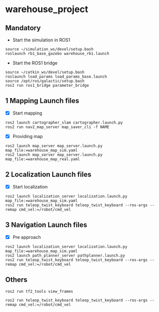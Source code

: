 # warehouse_project

## Mandatory
+ Start the simulation in ROS1
```
source ~/simulation_ws/devel/setup.bash
roslaunch rb1_base_gazebo warehouse_rb1.launch
```
+ Start the ROS1 bridge
```
source ~/catkin_ws/devel/setup.bash
roslaunch load_params load_params_base.launch
source /opt/ros/galactic/setup.bash
ros2 run ros1_bridge parameter_bridge
```

## 1 Mapping Launch files
- [x] Start mapping
```
ros2 launch cartographer_slam cartographer.launch.py
ros2 run nav2_map_server map_saver_cli -f NAME
```
- [x] Providing map
```
ros2 launch map_server map_server.launch.py map_file:=warehouse_map_sim.yaml
ros2 launch map_server map_server.launch.py map_file:=warehouse_map_real.yaml
```

## 2 Localization Launch files
- [x] Start localization
```
ros2 launch localization_server localization.launch.py map_file:=warehouse_map_sim.yaml
ros2 run teleop_twist_keyboard teleop_twist_keyboard --ros-args --remap cmd_vel:=/robot/cmd_vel
```

## 3 Navigation Launch files
- [x] Pre approach
```
ros2 launch localization_server localization.launch.py map_file:=warehouse_map_sim.yaml
ros2 launch path_planner_server pathplanner.launch.py
ros2 run teleop_twist_keyboard teleop_twist_keyboard --ros-args --remap cmd_vel:=/robot/cmd_vel
```

## Others
```
ros2 run tf2_tools view_frames
```
```
ros2 run teleop_twist_keyboard teleop_twist_keyboard --ros-args --remap cmd_vel:=/robot/cmd_vel
```